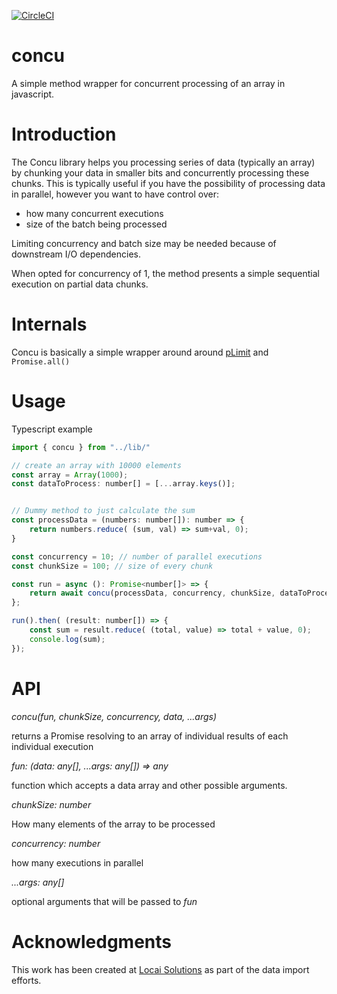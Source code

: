 [![CircleCI](https://circleci.com/gh/twom/concu/tree/master.svg?style=svg)](https://circleci.com/gh/twom/concu/tree/master)

# concu
A simple method wrapper for concurrent processing of an array in javascript.

# Introduction
The Concu library helps you processing series of data (typically an array) by chunking your data in smaller bits and concurrently processing these chunks.
This is typically useful if you have the possibility of processing data in parallel, however you want to have control over:
- how many concurrent executions
- size of the batch being processed

Limiting concurrency and batch size may be needed because of downstream I/O dependencies.

When opted for concurrency of 1, the method presents a simple sequential execution on partial data chunks.

# Internals
Concu is basically a simple wrapper around around [pLimit](https://github.com/sindresorhus/p-limit) and `Promise.all()`


# Usage

Typescript example

```javascript
import { concu } from "../lib/"

// create an array with 10000 elements
const array = Array(1000);
const dataToProcess: number[] = [...array.keys()];


// Dummy method to just calculate the sum
const processData = (numbers: number[]): number => {
    return numbers.reduce( (sum, val) => sum+val, 0);
}

const concurrency = 10; // number of parallel executions
const chunkSize = 100; // size of every chunk

const run = async (): Promise<number[]> => {
    return await concu(processData, concurrency, chunkSize, dataToProcess)
};

run().then( (result: number[]) => {
    const sum = result.reduce( (total, value) => total + value, 0);
    console.log(sum);
});

```


# API

*concu(fun, chunkSize, concurrency, data, ...args)*

returns a Promise resolving to an array of individual results of each individual execution

_fun: (data: any[], ...args: any[]) => any_

function which accepts a data array and other possible arguments.
 
_chunkSize: number_

How many elements of the array to be processed
 
_concurrency: number_

how many executions in parallel
 
 _...args: any[]_
 
 optional arguments that will be passed to _fun_


# Acknowledgments


This work has been created at [Locai Solutions](https://www.locaisolutions.com) as part of the data import efforts.
